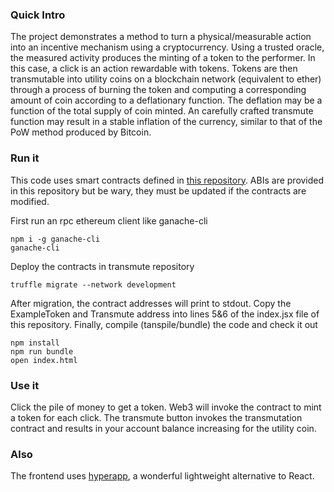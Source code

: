 ### Quick Intro
The project demonstrates a method to turn a physical/measurable action into an incentive mechanism using a
cryptocurrency. Using a trusted oracle, the measured activity produces the minting of a token to the performer. In this
case, a click is an action rewardable with tokens. Tokens are then transmutable into utility coins on a blockchain
network (equivalent to ether) through a process of burning the token and computing a corresponding amount of coin
according to a deflationary function. The deflation may be a function of the total supply of coin minted. An carefully
crafted transmute function may result in a stable inflation of the currency, similar to that of the PoW method produced
by Bitcoin.


### Run it
This code uses smart contracts defined in [this repository](https://github.com/jaybutera/transmute). ABIs are provided
in this repository but be wary, they must be updated if the contracts are modified.

First run an rpc ethereum client like ganache-cli
```
npm i -g ganache-cli
ganache-cli
```

Deploy the contracts in transmute repository
```
truffle migrate --network development
```

After migration, the contract addresses will print to stdout. Copy the ExampleToken and Transmute address into lines 5&6
of the index.jsx file of this repository.
Finally, compile (tanspile/bundle) the code and check it out
```
npm install
npm run bundle
open index.html
```

### Use it
Click the pile of money to get a token. Web3 will invoke the contract to mint a token for each click. The transmute
button invokes the transmutation contract and results in your account balance increasing for the utility coin.

### Also
The frontend uses [hyperapp](https://github.com/JorgeBucaran/hyperapp), a wonderful lightweight alternative to React.
